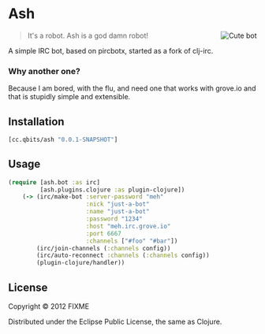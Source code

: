 # Ash

<img src="http://cloud.github.com/downloads/mpenet/ash/logo.jpg"
 alt="Cute bot" title="Cute bot" align="right" />

> It's a robot. Ash is a god damn robot!

A simple IRC bot, based on pircbotx, started as a fork of clj-irc.

### Why another one?
Because I am bored, with the flu, and need one that
works with grove.io and that is stupidly simple and extensible.


## Installation

```clojure
[cc.qbits/ash "0.0.1-SNAPSHOT"]
```

## Usage

```clojure
(require [ash.bot :as irc]
         [ash.plugins.clojure :as plugin-clojure])
    (-> (irc/make-bot :server-password "meh"
                      :nick "just-a-bot"
                      :name "just-a-bot"
                      :password "1234"
                      :host "meh.irc.grove.io"
                      :port 6667
                      :channels ["#foo" "#bar"])
        (irc/join-channels (:channels config))
        (irc/auto-reconnect :channels (:channels config))
        (plugin-clojure/handler))
```

## License

Copyright © 2012 FIXME

Distributed under the Eclipse Public License, the same as Clojure.
